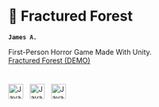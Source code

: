 # 🌲 Fractured Forest

**`James A.`**

First-Person Horror Game Made With Unity.
<br>
<a data-label="game:1792809:title" class="title game_link" data-action="game_grid" href="https://roboticgames.itch.io/fractured-forest">Fractured Forest (DEMO)</a>  
#

<img align="left" alt="Java" width="30px" style="padding-right:10px;" src="https://cdn.jsdelivr.net/gh/devicons/devicon/icons/csharp/csharp-plain.svg"/>
<img align="left" alt="Java" width="30[x" style="padding-right:10px;" src="https://cdn.jsdelivr.net/gh/devicons/devicon/icons/unity/unity-original.svg"/>
<img align="left" alt="Java" width="30[x" style="padding-right:10px;" src="https://cdn.jsdelivr.net/gh/devicons/devicon/icons/vscode/vscode-original.svg"/>

